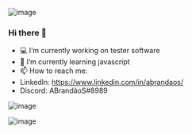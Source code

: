 ![image](https://user-images.githubusercontent.com/84191715/138377839-f49cdb51-0374-4902-a07c-b1562dd0a4e5.png)

### Hi there 👋

- 💻 I’m currently working on tester software
- 🚀 I’m currently learning javascript
- 📫 How to reach me: 
- LinkedIn: https://www.linkedin.com/in/abrandaos/
- Discord: ABrandãoS#8989

![image](https://user-images.githubusercontent.com/84191715/138378263-b532b9ca-3d5c-45aa-a4c9-fad10e16b99a.png)

![image](https://user-images.githubusercontent.com/84191715/138377431-a464961f-33a1-4148-a73e-43aa648d1083.png)
